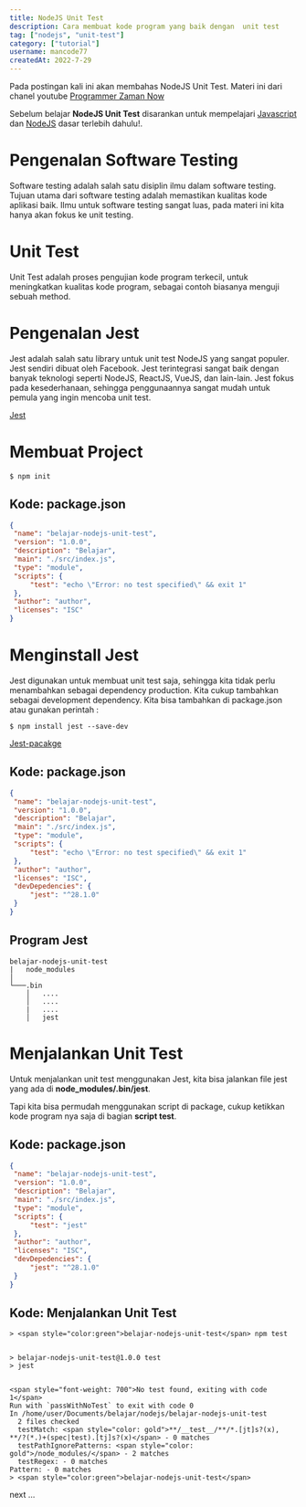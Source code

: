 ```yaml
---
title: NodeJS Unit Test
description: Cara membuat kode program yang baik dengan  unit test
tag: ["nodejs", "unit-test"]
category: ["tutorial"]
username: mancode77
createdAt: 2022-7-29
---
```


Pada postingan kali ini akan membahas NodeJS Unit Test. Materi ini dari chanel youtube [Programmer Zaman Now](https://www.youtube.com/playlist?list=UU14ZKB9XsDZbnHVmr4AmUpQ)

Sebelum belajar **NodeJS Unit Test** disarankan untuk mempelajari [Javascript](https://developer.mozilla.org/) dan [NodeJS](https://nodejs.org/) dasar terlebih dahulu!.

# Pengenalan Software Testing
Software testing adalah salah satu disiplin ilmu dalam software testing. Tujuan utama dari software testing adalah memastikan kualitas kode aplikasi baik. Ilmu untuk software testing sangat luas, pada materi ini kita hanya akan fokus ke unit testing.

# Unit Test
Unit Test adalah proses pengujian kode program terkecil, untuk meningkatkan kualitas kode program, sebagai contoh biasanya menguji sebuah method.

# Pengenalan Jest
Jest adalah salah satu library untuk unit test NodeJS yang sangat populer. Jest sendiri dibuat oleh Facebook. Jest terintegrasi sangat baik dengan banyak teknologi seperti NodeJS, ReactJS, VueJS, dan lain-lain. Jest fokus pada kesederhanaan, sehingga penggunaannya sangat mudah untuk pemula yang ingin mencoba unit test.

[Jest](https://jestjs.io/)

# Membuat Project

```
$ npm init
```

## Kode: package.json
```JSON
{
 "name": "belajar-nodejs-unit-test",
 "version": "1.0.0",
 "description": "Belajar",
 "main": "./src/index.js",
 "type": "module",
 "scripts": {
     "test": "echo \"Error: no test specified\" && exit 1"
 },
 "author": "author",
 "licenses": "ISC"
}
```

# Menginstall Jest

Jest digunakan untuk membuat unit test saja, sehingga kita tidak perlu menambahkan sebagai dependency production. Kita cukup tambahkan sebagai development dependency. Kita bisa tambahkan di package.json atau gunakan perintah : 

```
$ npm install jest --save-dev
```

[Jest-pacakge](https://www.npmjs.com/package/jest 
)

## Kode: package.json

```JSON
{
 "name": "belajar-nodejs-unit-test",
 "version": "1.0.0",
 "description": "Belajar",
 "main": "./src/index.js",
 "type": "module",
 "scripts": {
     "test": "echo \"Error: no test specified\" && exit 1"
 },
 "author": "author",
 "licenses": "ISC",
 "devDepedencies": {
     "jest": "^28.1.0"
 }
}
```

## Program Jest

```
belajar-nodejs-unit-test
|   node_modules
│
└───.bin
    │   ....
    │   ....
    |   ....
    │   jest
```

# Menjalankan Unit Test
Untuk menjalankan unit test menggunakan Jest, kita bisa jalankan file jest yang ada di **node_modules/.bin/jest**. 

Tapi kita bisa permudah menggunakan script di package, cukup ketikkan kode program nya saja di bagian **script test**.

## Kode: package.json

```JSON
{
 "name": "belajar-nodejs-unit-test",
 "version": "1.0.0",
 "description": "Belajar",
 "main": "./src/index.js",
 "type": "module",
 "scripts": {
     "test": "jest"
 },
 "author": "author",
 "licenses": "ISC",
 "devDepedencies": {
     "jest": "^28.1.0"
 }
}
```

## Kode: Menjalankan Unit Test

```
> <span style="color:green">belajar-nodejs-unit-test</span> npm test


> belajar-nodejs-unit-test@1.0.0 test
> jest


<span style="font-weight: 700">No test found, exiting with code 1</span>
Run with `passWithNoTest` to exit with code 0
In /home/user/Documents/belajar/nodejs/belajar-nodejs-unit-test
  2 files checked
  testMatch: <span style="color: gold">**/__test__/**/*.[jt]s?(x), **/?(*.)+(spec|test).[tj]s?(x)</span> - 0 matches
  testPathIgnorePatterns: <span style="color: gold">/node_modules/</span> - 2 matches
  testRegex: - 0 matches
Pattern: - 0 matches
> <span style="color:green">belajar-nodejs-unit-test</span>
```

next ...

